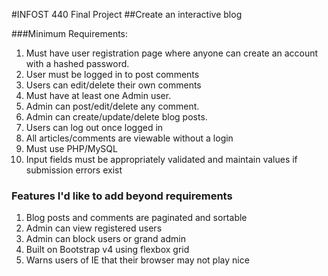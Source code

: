 #INFOST 440 Final Project
##Create an interactive blog

###Minimum Requirements:
1. Must have user registration page where anyone can create an account with a hashed password.
  1. User must be logged in to post comments
  2. Users can edit/delete their own comments
2. Must have at least one Admin user.
  1. Admin can post/edit/delete any comment.
  2. Admin can create/update/delete blog posts.
3. Users can log out once logged in
4. All articles/comments are viewable without a login
5. Must use PHP/MySQL
6. Input fields must be appropriately validated and maintain values if submission errors exist

### Features I'd like to add beyond requirements
1. Blog posts and comments are paginated and sortable
2. Admin can view registered users
3. Admin can block users or grand admin
4. Built on Bootstrap v4 using flexbox grid
5. Warns users of IE that their browser may not play nice
